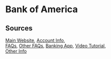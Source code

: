 # Bank of America

## Sources
[Main Website](https://www.bankofamerica.com/deposits/checking/advantage-banking/),	[Account Info](https://www.bankofamerica.com/online-banking/mobile-and-online-banking-features/overview/),	
[FAQs](https://www.bankofamerica.com/onlinebanking/online-banking-services-faqs.go),	[Other FAQs](https://www.bankofamerica.com/onlinebanking/learning-center.go/), 
[Banking App](https://play.google.com/store/apps/details?id=com.infonow.bofa),	[Video Tutorial](https://www.youtube.com/watch?v=6PA5C02EOtQ),	 
[Other Info](https://www.bankofamerica.com/online-banking/mobile-and-online-banking-features/)
